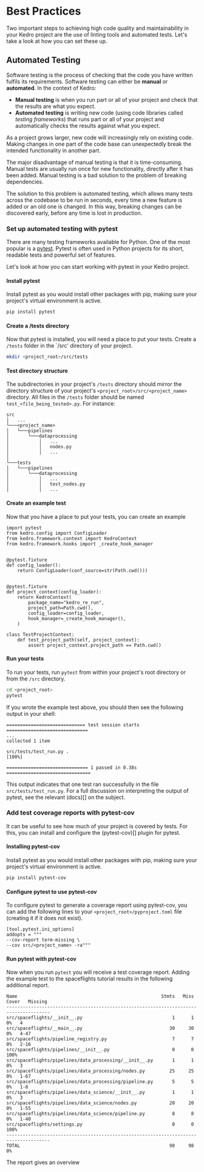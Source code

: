 # Best Practices

Two important steps to achieving high code quality and maintainability in your Kedro project are the use of linting tools and automated tests. Let's take a look at how you can set these up.

## Automated Testing

Software testing is the process of checking that the code you have written fulfils its requirements. Software testing can either be **manual** or **automated**. In the context of Kedro:
- **Manual testing** is when you run part or all of your project and check that the results are what you expect.
- **Automated testing** is writing new code (using code libraries called _testing frameworks_) that runs part or all of your project and automatically checks the results against what you expect.

As a project grows larger, new code will increasingly rely on existing code. Making changes in one part of the code base can unexpectedly break the intended functionality in another part.

The major disadvantage of manual testing is that it is time-consuming. Manual tests are usually run once for new functionality, directly after it has been added. Manual testing is a bad solution to the problem of breaking dependencies.

The solution to this problem is automated testing, which allows many tests across the codebase to be run in seconds, every time a new feature is added or an old one is changed. In this way, breaking changes can be discovered early, before any time is lost in production.

### Set up automated testing with pytest

There are many testing frameworks available for Python. One of the most popular is a [pytest](https://docs.pytest.org/). Pytest is often used in Python projects for its short, readable tests and powerful set of features.

Let's look at how you can start working with pytest in your Kedro project.

#### Install pytest

Install pytest as you would install other packages with pip, making sure your project's virtual environment is active.

```bash
pip install pytest
```

#### Create a /tests directory

Now that pytest is installed, you will need a place to put your tests. Create a `/tests` folder in the `/src' directory of your project.

```bash
mkdir <project_root>/src/tests
```

#### Test directory structure

The subdirectories in your project's `/tests` directory should mirror the directory structure of your project's `<project_root>/src/<project_name>` directory. All files in the `/tests` folder should be named `test_<file_being_tested>.py`. For instance:

```
src
│   ...
└───<project_name>
│   └───pipelines
│       └───dataprocessing
│           │   ...
│           │   nodes.py
│           │   ...
│   
└───tests
│   └───pipelines
│       └───dataprocessing
│           │   ...
│           │   test_nodes.py
│           │   ...
```

#### Create an example test

Now that you have a place to put your tests, you can create an example 

```
import pytest
from kedro.config import ConfigLoader
from kedro.framework.context import KedroContext
from kedro.framework.hooks import _create_hook_manager


@pytest.fixture
def config_loader():
    return ConfigLoader(conf_source=str(Path.cwd()))


@pytest.fixture
def project_context(config_loader):
    return KedroContext(
        package_name="kedro_re_run",
        project_path=Path.cwd(),
        config_loader=config_loader,
        hook_manager=_create_hook_manager(),
    )

class TestProjectContext:
    def test_project_path(self, project_context):
        assert project_context.project_path == Path.cwd()
```

#### Run your tests

To run your tests, run `pytest` from within your project's root directory or from the `/src` directory.

```bash
cd <project_root>
pytest
```

If you wrote the example test above, you should then see the following output in your shell:

```
============================= test session starts ==============================
...
collected 1 item

src/tests/test_run.py .                                                  [100%]

============================== 1 passed in 0.38s ===============================
```

This output indicates that one test ran successfully in the file `src/tests/test_run.py`. For a full discussion on interpreting the output of pytest, see the relevant (docs)[] on the subject.

### Add test coverage reports with pytest-cov

It can be useful to see how much of your project is covered by tests. For this, you can install and configure the (pytest-cov)[] plugin for pytest.

#### Installing pytest-cov

Install pytest as you would install other packages with pip, making sure your project's virtual environment is active.

```bash
pip install pytest-cov
```

#### Configure pytest to use pytest-cov

To configure pytest to generate a coverage report using pytest-cov, you can add the following lines to your `<project_root>/pyproject.toml` file (creating it if it does not exist).

```
[tool.pytest.ini_options]
addopts = """
--cov-report term-missing \
--cov src/<project_name> -ra"""
```

#### Run pytest with pytest-cov

Now when you run `pytest` you will receive a test coverage report. Adding the example test to the spaceflights tutorial results in the following additional report.

```
Name                                                     Stmts   Miss  Cover   Missing
--------------------------------------------------------------------------------------
src/spaceflights/__init__.py                                 1      1     0%   4
src/spaceflights/__main__.py                                30     30     0%   4-47
src/spaceflights/pipeline_registry.py                        7      7     0%   2-16
src/spaceflights/pipelines/__init__.py                       0      0   100%
src/spaceflights/pipelines/data_processing/__init__.py       1      1     0%   3
src/spaceflights/pipelines/data_processing/nodes.py         25     25     0%   1-67
src/spaceflights/pipelines/data_processing/pipeline.py       5      5     0%   1-8
src/spaceflights/pipelines/data_science/__init__.py          1      1     0%   3
src/spaceflights/pipelines/data_science/nodes.py            20     20     0%   1-55
src/spaceflights/pipelines/data_science/pipeline.py          8      8     0%   1-40
src/spaceflights/settings.py                                 0      0   100%
--------------------------------------------------------------------------------------
TOTAL                                                       98     98     0%
```

The report gives an overview 
